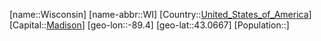 ﻿---
location: [43.0667,-89.4]
type: State
tags:
- geo/State


SpocWebEntityId: 36074
isDeleted: false
confidential: public

---
[name::Wisconsin]
[name-abbr::WI]
[Country::[United_States_of_America](geo/Continent/North-America/United_States_of_America.md)]
[Capital::[Madison](geo/Continent/North-America/United_States_of_America/Wisconsin/Madison.md)]
[geo-lon::-89.4]
[geo-lat::43.0667]
[Population::]

